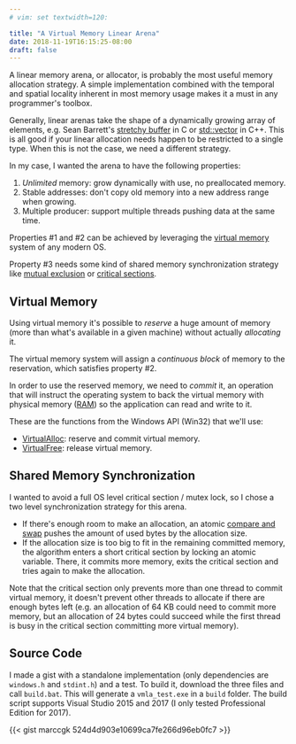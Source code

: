 ```yaml
---
# vim: set textwidth=120:

title: "A Virtual Memory Linear Arena"
date: 2018-11-19T16:15:25-08:00
draft: false
---
```


A linear memory arena, or allocator, is probably the most useful memory allocation strategy. A simple implementation combined
with the temporal and spatial locality inherent in most memory usage makes it a must in any programmer's toolbox.

Generally, linear arenas take the shape of a dynamically growing array of elements, e.g. Sean Barrett's [stretchy
buffer](https://github.com/nothings/stb/blob/master/stretchy_buffer.h) in C or
[std::vector](https://en.cppreference.com/w/cpp/container/vector) in C++. This is all good if your linear allocation
needs happen to be restricted to a single type. When this is not the case, we need a different strategy.

In my case, I wanted the arena to have the following properties:

1. _Unlimited_ memory: grow dynamically with use, no preallocated memory.
2. Stable addresses: don't copy old memory into a new address range when growing.
3. Multiple producer: support multiple threads pushing data at the same time.

Properties #1 and #2 can be achieved by leveraging the [virtual
memory](https://en.wikipedia.org/wiki/Virtual_memory) system of any modern OS.

Property #3 needs some kind of shared memory synchronization strategy like
[mutual exclusion](https://en.wikipedia.org/wiki/Lock_(computer_science)) or
[critical sections](https://en.wikipedia.org/wiki/Critical_section).

## Virtual Memory

Using virtual memory it's possible to _reserve_ a huge amount of memory (more
than what's available in a given machine) without actually _allocating_ it.

The virtual memory system will assign a _continuous block_ of memory to the
reservation, which satisfies property #2.

In order to use the reserved memory, we need to _commit_ it, an operation that will
instruct the operating system to back the virtual memory with physical memory
([RAM](https://en.wikipedia.org/wiki/Random-access_memory)) so the application
can read and write to it.

These are the functions from the Windows API (Win32) that we'll use:

* [VirtualAlloc](https://docs.microsoft.com/en-us/windows/desktop/api/memoryapi/nf-memoryapi-virtualalloc): reserve and commit virtual memory.
* [VirtualFree](https://docs.microsoft.com/en-us/windows/desktop/api/memoryapi/nf-memoryapi-virtualfree): release virtual memory.

## Shared Memory Synchronization

I wanted to avoid a full OS level critical section / mutex lock, so I chose a two level synchronization strategy for this arena.

* If there's enough room to make an allocation, an atomic [compare and swap](https://en.wikipedia.org/wiki/Compare-and-swap)
    pushes the amount of used bytes by the allocation size.
* If the allocation size is too big to fit in the remaining committed memory, the algorithm enters a short critical
    section by locking an atomic variable. There, it commits more memory, exits the critical section and tries again to
    make the allocation.

Note that the critical section only prevents more than one thread to commit virtual memory, it doesn't prevent other
threads to allocate if there are enough bytes left (e.g. an allocation of 64 KB could need to commit more memory, but
an allocation of 24 bytes could succeed while the first thread is busy in the critical section committing more virtual
memory).

## Source Code

I made a gist with a standalone implementation (only dependencies are `windows.h` and `stdint.h`) and a test.
To build it, download the three files and call `build.bat`.  This will generate a `vmla_test.exe` in a `build` folder.
The build script supports Visual Studio 2015 and 2017 (I only tested Professional Edition for 2017).

{{< gist marccgk 524d4d903e10699ca7fe266d96eb0fc7 >}}
